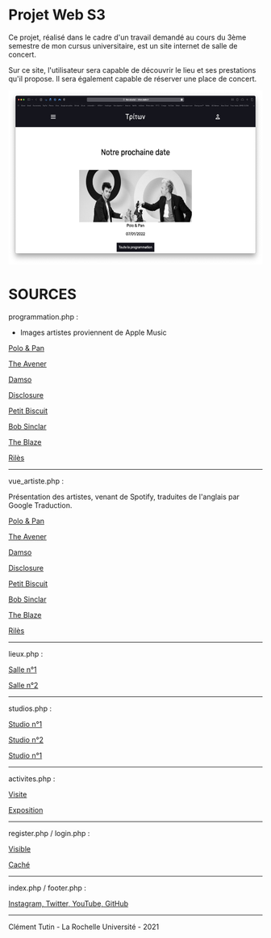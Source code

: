 # Projet Web S3
Ce projet, réalisé dans le cadre d'un travail demandé au cours du 3ème semestre de mon cursus universitaire, 
est un site internet de salle de concert.

Sur ce site, l'utilisateur sera capable de découvrir le lieu et ses prestations qu'il propose. 
Il sera également capable de réserver une place de concert.

<p align="center">
<img src=Triton_rd.png width = "600" height = "345">
</p>

# SOURCES
programmation.php :

- Images artistes proviennent de Apple Music

[Polo & Pan](https://is2-ssl.mzstatic.com/image/thumb/Features115/v4/4a/e0/f6/4ae0f62f-38d4-8f45-7366-40577f6b4c1d/pr_source.png/2400x933vf-60.jpg "")

[The Avener](https://is5-ssl.mzstatic.com/image/thumb/Features118/v4/90/8c/64/908c647d-724d-3d43-f172-9a323935b0cd/source/2400x933ea-60.jpg "")

[Damso](https://is2-ssl.mzstatic.com/image/thumb/Features115/v4/51/d5/61/51d5611d-4ad8-98ce-609b-22e57ccd3513/pr_source.png/2400x933vf-60.jpg "")

[Disclosure](https://is1-ssl.mzstatic.com/image/thumb/Features125/v4/a4/49/10/a4491078-c746-076a-22f8-83350b926040/pr_source.png/2400x933vf-60.jpg "")

[Petit Biscuit](https://is5-ssl.mzstatic.com/image/thumb/Features118/v4/07/73/f7/0773f759-a464-3343-4e26-49a5d3522f5f/source/2400x933ea-60.jpg "")

[Bob Sinclar](https://is1-ssl.mzstatic.com/image/thumb/Features115/v4/4f/15/71/4f15717d-669a-de26-ecde-938d1493b371/mzl.oemsfqif.jpg/2400x933vf-60.jpg "")

[The Blaze](https://is1-ssl.mzstatic.com/image/thumb/Features125/v4/32/57/7b/32577bb7-794f-f948-c97a-bf1927a60564/pr_source.png/2400x933vf-60.jpg "")

[Rilès](https://is1-ssl.mzstatic.com/image/thumb/Features125/v4/c4/ef/c3/c4efc399-cf53-ec0e-a835-772121917132/pr_source.png/2400x933vf-60.jpg "")

---

vue_artiste.php :

Présentation des artistes, venant de Spotify, traduites de l'anglais par Google Traduction.

[Polo & Pan](https://open.spotify.com/artist/45yEuthJ9yq1rNXAOpBnqM "")

[The Avener](https://open.spotify.com/artist/0e6qzpphJHtObTSwD75mi0 "")

[Damso](https://fr.wikipedia.org/wiki/Damso "")

[Disclosure](https://open.spotify.com/artist/6nS5roXSAGhTGr34W6n7Et "")

[Petit Biscuit](https://open.spotify.com/artist/6gK1Uct5FEdaUWRWpU4Cl2 "")

[Bob Sinclar](https://open.spotify.com/artist/5YFS41yoX0YuFY39fq21oN "")

[The Blaze](https://open.spotify.com/artist/1Dt1UKLtrJIW1xxRBejjos "")

[Rilès](https://fr.wikipedia.org/wiki/Rilès "")



---

lieux.php :

[Salle n°1](https://media.timeout.com/images/105541541/image.jpg "La Maroquinerie / Paris")

[Salle n°2](https://www.abconcerts.be/media/cache/ogimage/upload/media/default/ba/15390da1387679c1254f070e60268fa3b486ed60.jpeg "AB Concerts / Bruxelles")

---

studios.php :

[Studio n°1](https://www.redbullmusicstudios.com/dist/img/paris/Liveroom.jpg "Red Bull Music Studios / Paris")

[Studio n°2](https://sitheanstudios.com/wp-content/uploads/2020/06/IMG_1213-2000x1200.jpeg "Sithean studios / France")

[Studio n°1](https://www.zikinf.com/_gfx/annonces/dyn/studio-de-repetition-3057748.jpg?1621440109 "Kam Studio Box / Montluçon")

---

activites.php :

[Visite](https://mamusee.fr/wp-content/uploads/2018/11/18112018-IMG_2784.jpg "Mamusée(.fr)")

[Exposition](https://thesteidz.com/wp-content/uploads/2021/02/thomas-ruff-exposition-david-zwirner-paris-6.jpg "Thomas Ruff, tableaux chinois / Galerie David Zwirner, Paris")

---

register.php / login.php :

[Visible](https://unpkg.com/browse/feather-icons@4.28.0/dist/icons/eye.svg "unpkg.com")

[Caché](https://unpkg.com/browse/feather-icons@4.28.0/dist/icons/eye-off.svg "unpkg.com")

---

index.php / footer.php :

[Instagram, Twitter, YouTube, GitHub](https://icones8.fr/icon/set/logos/small "unpkg.com")

---

Clément Tutin - La Rochelle Université - 2021